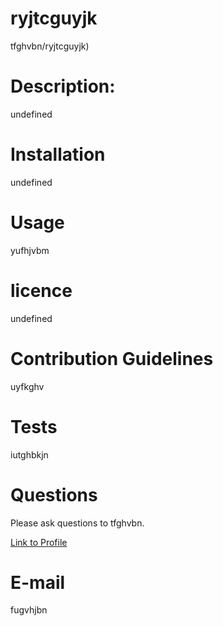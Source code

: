 # ryjtcguyjk

 tfghvbn/ryjtcguyjk)

  # Description:

  undefined
  
  # Installation
  
  undefined
  
  # Usage
  
  yufhjvbm

  # licence

  undefined
  
  # Contribution Guidelines
  
  uyfkghv
  
  # Tests
  
  iutghbkjn
  
  # Questions
  
  Please ask questions to tfghvbn.
  
  [Link to Profile](https://github.com/tfghvbn)

  # E-mail

  fugvhjbn


   